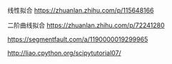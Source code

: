 
线性拟合
https://zhuanlan.zhihu.com/p/115648166

二阶曲线拟合
https://zhuanlan.zhihu.com/p/72241280

https://segmentfault.com/a/1190000019299965


http://liao.cpython.org/scipytutorial07/
